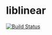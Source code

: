 # liblinear

[![Build Status](https://travis-ci.org/tuzzeg/liblinear.jl.svg)](https://travis-ci.org/tuzzeg/liblinear.jl)
